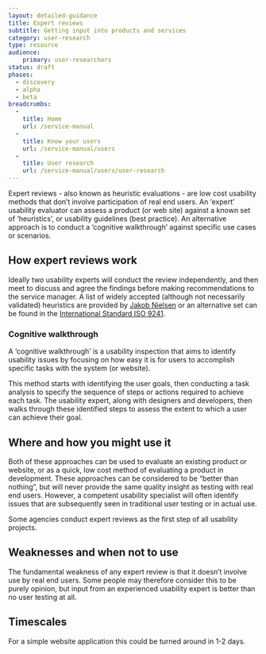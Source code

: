 ```yaml
---
layout: detailed-guidance
title: Expert reviews
subtitle: Getting input into products and services
category: user-research
type: resource
audience: 
    primary: user-researchers 
status: draft
phases:
  - discovery
  - alpha
  - beta
breadcrumbs:
  -
    title: Home
    url: /service-manual
  -
    title: Know your users
    url: /service-manual/users
  -
    title: User research
    url: /service-manual/users/user-research
---
```


Expert reviews - also known as heuristic evaluations - are low cost usability methods that don’t involve participation of real end users. An ‘expert’ usability evaluator can assess a product (or web site) against a known set of ‘heuristics’, or usability guidelines (best practice). An alternative approach is to conduct a ‘cognitive walkthrough’ against specific use cases or scenarios.  

## How expert reviews work

Ideally two usability experts will conduct the review independently, and then meet to discuss and agree the findings before making recommendations to the service manager. A list of widely accepted (although not necessarily validated) heuristics are provided by [Jakob Nielsen](http://www.useit.com) or an alternative set can be found in the [International Standard ISO 9241](http://en.wikipedia.org/wiki/ISO_9241).

### Cognitive walkthrough

A ‘cognitive walkthrough’ is a usability inspection that aims to identify usability issues by focusing on how easy it is for users to accomplish specific tasks with the system (or website).  

This method starts with identifying the user goals, then conducting a task analysis to specify the sequence of steps or actions required to achieve each task. The usability expert, along with designers and developers, then walks through these identified steps to assess the extent to which a user can achieve their goal.

## Where and how you might use it

Both of these approaches can be used to evaluate an existing product or website, or as a quick, low cost method of evaluating a product in development. These approaches can be considered to be “better than nothing”, but will never provide the same quality insight as testing with real end users. However, a competent usability specialist will often identify issues that are subsequently seen in traditional user testing or in actual use.

Some agencies conduct expert reviews as the first step of all usability projects.

## Weaknesses and when not to use

The fundamental weakness of any expert review is that it doesn’t involve use by real end users. Some people may therefore consider this to be purely opinion, but input from an experienced usability expert is better than no user testing at all.

## Timescales

For a simple website application this could be turned around in 1-2 days.

